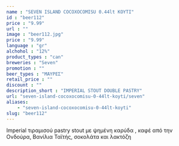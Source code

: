 ```yaml
---
name : "SEVEN ISLAND COCOXOCOMISU 0.44lt ΚΟΥΤΙ"
id : "beer112"
price : "9.99"
url : ""
image : "beer112.jpg"
price : "9.99"
language : "gr"
alchohol : "12%"
product_types : "can"
breweries : "Seven"
promotion : ""
beer_types : "ΜΑΥΡΕΣ"
retail_price : ""
discount : ""
description_short : "IMPERIAL STOUT DOUBLE PASTRY"
url: "seven-island-cocoxocomisu-0-44lt-koyti/seven"
aliases: 
    - "seven-island-cocoxocomisu-0-44lt-koyti"
slug: "beer112"
---
```


Imperial τιραμισού pastry stout με ψημένη καρύδα , καφέ από την Ονδούρα, Βανίλια Ταϊτής, σοκολάτα και λακτόζη